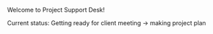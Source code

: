 Welcome to Project Support Desk!

Current status: Getting ready for client meeting -> making project plan
